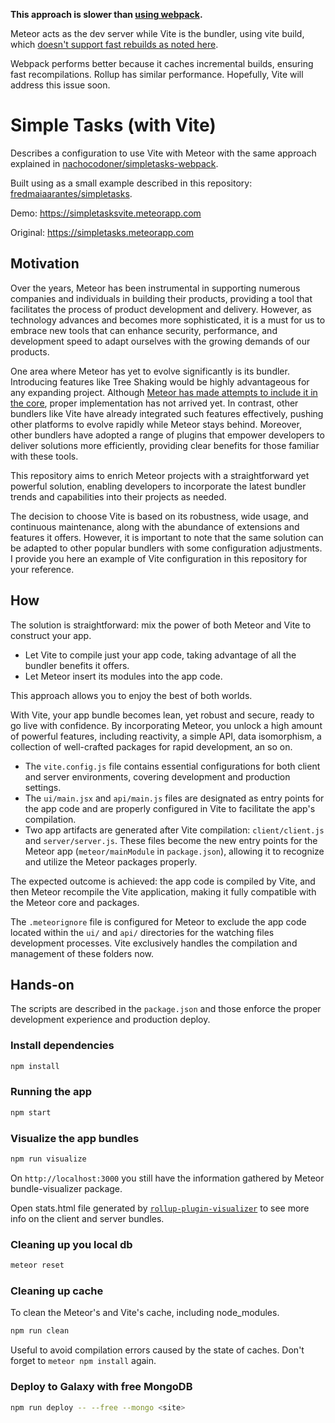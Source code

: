 
**This approach is slower than [using webpack](https://github.com/nachocodoner/simpletasks-webpack).**

Meteor acts as the dev server while Vite is the bundler, using vite build, which [doesn't support fast rebuilds as noted here](https://github.com/vitejs/vite/issues/16104).

Webpack performs better because it caches incremental builds, ensuring fast recompilations. Rollup has similar performance. Hopefully, Vite will address this issue soon.


# Simple Tasks (with Vite)

Describes a configuration to use Vite with Meteor with the same approach explained in [nachocodoner/simpletasks-webpack](https://github.com/nachocodoner/simpletasks-webpack).

Built using as a small example described in this repository: [fredmaiaarantes/simpletasks](https://github.com/fredmaiaarantes/simpletasks).

Demo: https://simpletasksvite.meteorapp.com

Original: https://simpletasks.meteorapp.com


## Motivation

Over the years, Meteor has been instrumental in supporting numerous companies and individuals in building their products, providing a tool that facilitates the process of product development and delivery. However, as technology advances and becomes more sophisticated, it is a must for us to embrace new tools that can enhance security, performance, and development speed to adapt ourselves with the growing demands of our products.

One area where Meteor has yet to evolve significantly is its bundler. Introducing features like Tree Shaking would be highly advantageous for any expanding project. Although [Meteor has made attempts to include it in the core](https://github.com/meteor/meteor/pull/11164), proper implementation has not arrived yet. In contrast, other bundlers like Vite have already integrated such features effectively, pushing other platforms to evolve rapidly while Meteor stays behind. Moreover, other bundlers have adopted a range of plugins that empower developers to deliver solutions more efficiently, providing clear benefits for those familiar with these tools.

This repository aims to enrich Meteor projects with a straightforward yet powerful solution, enabling developers to incorporate the latest bundler trends and capabilities into their projects as needed.

The decision to choose Vite is based on its robustness, wide usage, and continuous maintenance, along with the abundance of extensions and features it offers. However, it is important to note that the same solution can be adapted to other popular bundlers with some configuration adjustments. I provide you here an example of Vite configuration in this repository for your reference.

## How

The solution is straightforward: mix the power of both Meteor and Vite to construct your app.

- Let Vite to compile just your app code, taking advantage of all the bundler benefits it offers.
- Let Meteor insert its modules into the app code.

This approach allows you to enjoy the best of both worlds.

With Vite, your app bundle becomes lean, yet robust and secure, ready to go live with confidence. By incorporating Meteor, you unlock a high amount of powerful features, including reactivity, a simple API, data isomorphism, a collection of well-crafted packages for rapid development, an so on.

- The `vite.config.js` file contains essential configurations for both client and server environments, covering development and production settings.
- The `ui/main.jsx` and `api/main.js` files are designated as entry points for the app code and are properly configured in Vite to facilitate the app's compilation.
- Two app artifacts are generated after Vite compilation: `client/client.js` and `server/server.js`. These files become the new entry points for the Meteor app (`meteor/mainModule` in `package.json`), allowing it to recognize and utilize the Meteor packages properly.

The expected outcome is achieved: the app code is compiled by Vite, and then Meteor recompile the Vite application, making it fully compatible with the Meteor core and packages.

The `.meteorignore` file is configured for Meteor to exclude the app code located within the `ui/` and `api/` directories for the watching files development processes. Vite exclusively handles the compilation and management of these folders now.

## Hands-on

The scripts are described in the `package.json` and those enforce the proper development experience and production deploy.

### Install dependencies

```bash
npm install
```

### Running the app

```bash
npm start
```

### Visualize the app bundles

```bash
npm run visualize
```

On `http://localhost:3000` you still have the information gathered by Meteor bundle-visualizer package.

Open stats.html file generated by [`rollup-plugin-visualizer`](https://github.com/btd/rollup-plugin-visualizer) to see more info on the client and server bundles.

### Cleaning up you local db

```bash
meteor reset
```

### Cleaning up cache

To clean the Meteor's and Vite's cache, including node_modules.

```bash
npm run clean
```

Useful to avoid compilation errors caused by the state of caches. Don't forget to `meteor npm install` again.

### Deploy to Galaxy with free MongoDB

```bash
npm run deploy -- --free --mongo <site>
```
